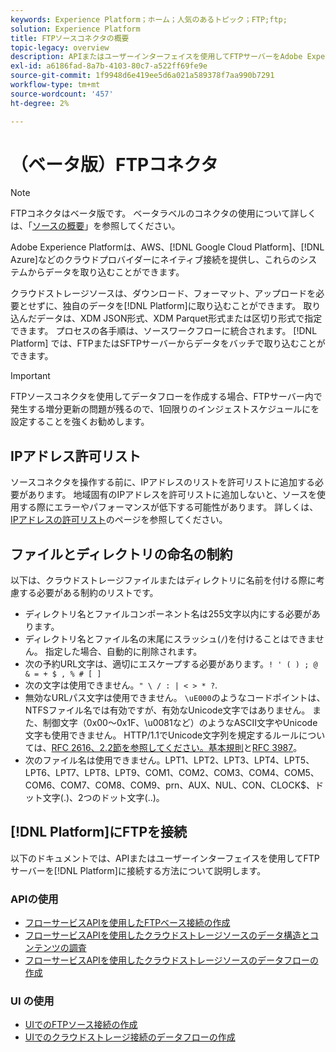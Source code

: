 ```yaml
---
keywords: Experience Platform；ホーム；人気のあるトピック；FTP;ftp;
solution: Experience Platform
title: FTPソースコネクタの概要
topic-legacy: overview
description: APIまたはユーザーインターフェイスを使用してFTPサーバーをAdobe Experience Platformに接続する方法を説明します。
exl-id: a6186fad-8a7b-4103-80c7-a522ff69fe9e
source-git-commit: 1f9948d6e419ee5d6a021a589378f7aa990b7291
workflow-type: tm+mt
source-wordcount: '457'
ht-degree: 2%

---
```


# （ベータ版）FTPコネクタ

>[!NOTE]
>
>FTPコネクタはベータ版です。 ベータラベルのコネクタの使用について詳しくは、「[ソースの概要](../../home.md#terms-and-conditions)」を参照してください。

Adobe Experience Platformは、AWS、[!DNL Google Cloud Platform]、[!DNL Azure]などのクラウドプロバイダーにネイティブ接続を提供し、これらのシステムからデータを取り込むことができます。

クラウドストレージソースは、ダウンロード、フォーマット、アップロードを必要とせずに、独自のデータを[!DNL Platform]に取り込むことができます。 取り込んだデータは、XDM JSON形式、XDM Parquet形式または区切り形式で指定できます。 プロセスの各手順は、ソースワークフローに統合されます。 [!DNL Platform] では、FTPまたはSFTPサーバーからデータをバッチで取り込むことができます。

>[!IMPORTANT]
>
>FTPソースコネクタを使用してデータフローを作成する場合、FTPサーバー内で発生する増分更新の問題が残るので、1回限りのインジェストスケジュールにを設定することを強くお勧めします。

## IPアドレス許可リスト

ソースコネクタを操作する前に、IPアドレスのリストを許可リストに追加する必要があります。 地域固有のIPアドレスを許可リストに追加しないと、ソースを使用する際にエラーやパフォーマンスが低下する可能性があります。 詳しくは、[IPアドレスの許可リスト](../../ip-address-allow-list.md)のページを参照してください。

## ファイルとディレクトリの命名の制約

以下は、クラウドストレージファイルまたはディレクトリに名前を付ける際に考慮する必要がある制約のリストです。

- ディレクトリ名とファイルコンポーネント名は255文字以内にする必要があります。
- ディレクトリ名とファイル名の末尾にスラッシュ(`/`)を付けることはできません。 指定した場合、自動的に削除されます。
- 次の予約URL文字は、適切にエスケープする必要があります。`! ' ( ) ; @ & = + $ , % # [ ]`
- 次の文字は使用できません。`" \ / : | < > * ?`.
- 無効なURLパス文字は使用できません。 `\uE000`のようなコードポイントは、NTFSファイル名では有効ですが、有効なUnicode文字ではありません。 また、制御文字（0x00～0x1F、\u0081など）のようなASCII文字やUnicode文字も使用できません。 HTTP/1.1でUnicode文字列を規定するルールについては、[RFC 2616、2.2節を参照してください。基本規則](https://www.ietf.org/rfc/rfc2616.txt)と[RFC 3987](https://www.ietf.org/rfc/rfc3987.txt)。
- 次のファイル名は使用できません。LPT1、LPT2、LPT3、LPT4、LPT5、LPT6、LPT7、LPT8、LPT9、COM1、COM2、COM3、COM4、COM5、COM6、COM7、COM8、COM9、prn、AUX、NUL、CON、CLOCK$、ドット文字(.)、2つのドット文字(..)。

## [!DNL Platform]にFTPを接続

以下のドキュメントでは、APIまたはユーザーインターフェイスを使用してFTPサーバーを[!DNL Platform]に接続する方法について説明します。

### APIの使用

- [フローサービスAPIを使用したFTPベース接続の作成](../../tutorials/api/create/cloud-storage/ftp.md)
- [フローサービスAPIを使用したクラウドストレージソースのデータ構造とコンテンツの調査](../../tutorials/api/explore/cloud-storage.md)
- [フローサービスAPIを使用したクラウドストレージソースのデータフローの作成](../../tutorials/api/collect/cloud-storage.md)

### UI の使用

- [UIでのFTPソース接続の作成](../../tutorials/ui/create/cloud-storage/ftp.md)
- [UIでのクラウドストレージ接続のデータフローの作成](../../tutorials/ui/dataflow/batch/cloud-storage.md)
